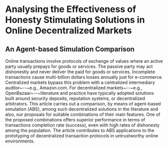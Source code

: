 # Analysing the Effectiveness of Honesty Stimulating Solutions in Online Decentralized Markets
## An Agent-based Simulation Comparison


Online transactions involve protocols of exchange of values where an active party usually prepays for goods or services. The passive party may act dishonestly and never deliver the paid for goods or services. Incomplete transactions cause multi-billion dollars losses annually just for e-commerce. Centralized markets bypass this problem with a centralized intermediary auditor~--~e.g., Amazon.com. For decentralized markets~--~e.g., OpenBazaar~--~literature and practice have typically adopted solutions built around security deposits, reputation systems, or decentralized arbitrators. This article carries out a comparison, by means of agent-based simulation (ABS), among such decentralized solutions in the literature and also, our proposals for suitable combinations of their main features. One of the proposed combinations offers superior performance in terms of transactions completion rate (success), even with high rates of dishonesty among the population. The article contributes to ABS applications to the prototyping of decentralized transaction protocols in untrustworthy online environments.
